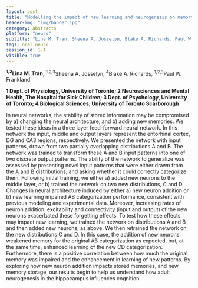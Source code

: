 ```yaml
---
layout: post
title: "Modelling the impact of new learning and neurogenesis on memory stability in the hippocampus."
header-img: "img/banner.jpg"
category: abstracts
platform: "neuro"
subtitle: "Lina M. Tran, Sheena A. Josselyn, Blake A. Richards, Paul W. Frankland"
tags: oral neuro
session_id: 1-1
visible: true
---
```

**<sup>1,2</sup>Lina M. Tran**, <sup>1,2,3</sup>Sheena A. Josselyn, <sup>4</sup>Blake A. Richards, <sup>1,2,3</sup>Paul W. Frankland

__1 Dept. of Physiology, University of Toronto; 2 Neurosciences and Mental Health, The Hospital for Sick Children; 3 Dept. of Psychology, University of Toronto; 4 Biological Sciences, University of Toronto Scarborough__

In neural networks, the stability of stored information may be compromised by a) changing the neural architecture, and b) adding new memories. We tested these ideas in a three layer feed-forward neural network. In this network the input, middle and output layers represent the entorhinal cortex, DG and CA3 regions, respectively. We presented the network with input patterns, drawn from two partially overlapping distributions A and B. The network was trained to transform these A and B input patterns into one of two discrete output patterns. The ability of the network to generalize was assessed by presenting novel input patterns that were either drawn from the A and B distributions, and asking whether it could correctly categorize them. Following initial training, we either a) added new neurons to the middle layer, or b) trained the network on two new distributions, C and D. Changes in neural architecture induced by either a) new neuron addition or b) new learning impaired AB categorization performance, consistent with previous modeling and experimental data. Moreover, increasing rates of neuron addition, excitability and connectivity (input and output) of the new neurons exacerbated these forgetting effects. To test how these effects may impact new learning, we trained the network on distributions A and B and then added new neurons, as above. We then retrained the network on the new distributions C and D. In this case, the addition of new neurons weakened memory for the original AB categorization as expected, but, at the same time, enhanced learning of the new CD categorization. Furthermore, there is a positive correlation between how much the original memory was impaired and the enhancement in learning of new patterns. By exploring how new neuron addition impacts stored memories, and new memory storage, our results begin to help us understand how adult neurogenesis in the hippocampus influences cognition. 